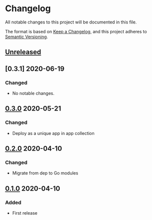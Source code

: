 # Changelog

All notable changes to this project will be documented in this file.

The format is based on [Keep a Changelog](https://keepachangelog.com/en/1.0.0/),
and this project adheres to [Semantic Versioning](https://semver.org/spec/v2.0.0.html).

## [Unreleased]

## [0.3.1] 2020-06-19

### Changed

- No notable changes.



## [0.3.0] 2020-05-21

### Changed

- Deploy as a unique app in app collection



## [0.2.0] 2020-04-10

### Changed

- Migrate from dep to Go modules



## [0.1.0] 2020-04-10

### Added

- First release



[Unreleased]: https://github.com/giantswarm/credentiald/compare/v0.3.1...HEAD
[0.3.0]: https://github.com/giantswarm/credentiald/compare/v0.3.0...v0.3.1
[0.3.0]: https://github.com/giantswarm/credentiald/compare/v0.2.0...v0.3.0
[0.2.0]: https://github.com/giantswarm/credentiald/compare/v0.1.0...v0.2.0
[0.1.0]: https://github.com/giantswarm/credentiald/releases/tag/v0.1.0
